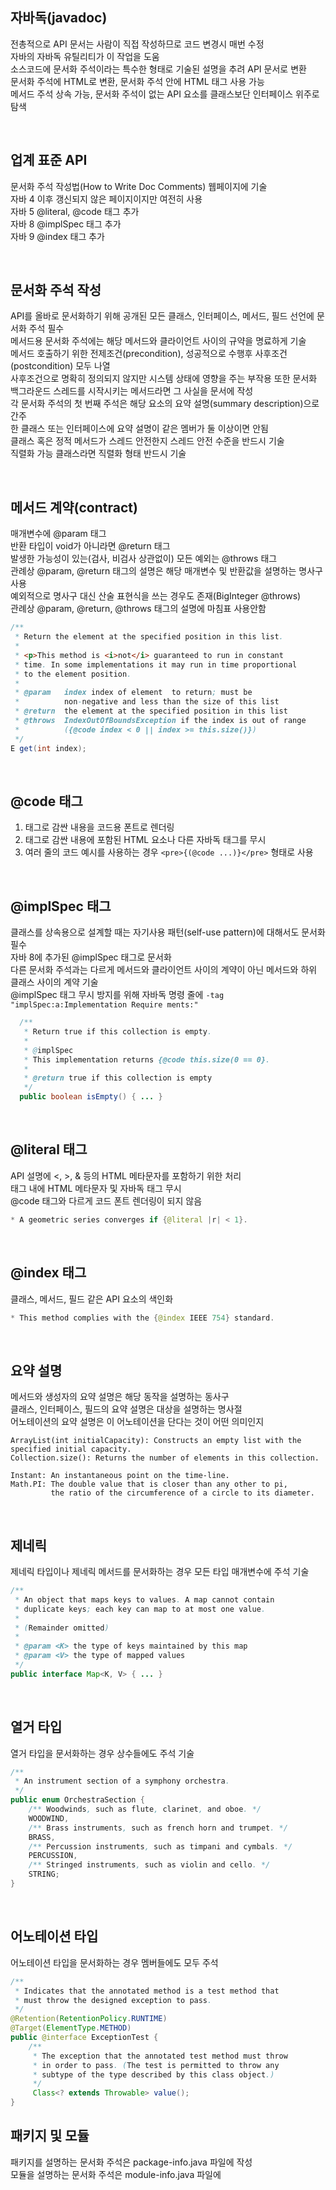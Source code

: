 ## 자바독(javadoc)
전총적으로 API 문서는 사람이 직접 작성하므로 코드 변경시 매번 수정  
자바의 자바독 유틸리티가 이 작업을 도움  
소스코드에 문서화 주석이라는 특수한 형태로 기술된 설명을 추려 API 문서로 변환  
문서화 주석에 HTML로 변환, 문서화 주석 안에 HTML 태그 사용 가능  
메서드 주석 상속 가능, 문서화 주석이 없는 API 요소를 클래스보단 인터페이스 위주로 탐색  
  
<br>

## 업계 표준 API
문서화 주석 작성법(How to Write Doc Comments) 웹페이지에 기술  
자바 4 이후 갱신되지 않은 페이지이지만 여전히 사용  
자바 5 @literal, @code 태그 추가   
자바 8 @implSpec 태그 추가  
자바 9 @index 태그 추가  

<br>

## 문서화 주석 작성
API를 올바로 문서화하기 위해 공개된 모든 클래스, 인터페이스, 메서드, 필드 선언에 문서화 주석 필수  
메서드용 문서화 주석에는 해당 메서드와 클라이언트 사이의 규약을 명료하게 기술  
메서드 호출하기 위한 전제조건(precondition), 성공적으로 수행후 사후조건(postcondition) 모두 나열  
사후조건으로 명확히 정의되지 않지만 시스템 상태에 영향을 주는 부작용 또한 문서화  
백그라운드 스레드를 시작시키는 메서드라면 그 사실을 문서에 작성  
각 문서화 주석의 첫 번째 주석은 해당 요소의 요약 설명(summary description)으로 간주  
한 클래스 또는 인터페이스에 요약 설명이 같은 멤버가 둘 이상이면 안됨  
클래스 혹은 정적 메서드가 스레드 안전한지 스레드 안전 수준을 반드시 기술  
직렬화 가능 클래스라면 직렬화 형태 반드시 기술  

<br>

## 메서드 계약(contract)
매개변수에 @param 태그  
반환 타입이 void가 아니라면 @return 태그  
발생한 가능성이 있는(검사, 비검사 상관없이) 모든 예외는 @throws 태그  
관례상 @param, @return 태그의 설명은 해당 매개변수 및 반환값을 설명하는 명사구 사용  
예외적으로 명사구 대신 산술 표현식을 쓰는 경우도 존재(BigInteger @throws)  
관례상 @param, @return, @throws 태그의 설명에 마침표 사용안함  

````java
/**
 * Return the element at the specified position in this list.
 * 
 * <p>This method is <i>not</i> guaranteed to run in constant
 * time. In some implementations it may run in time proportional
 * to the element position.
 *
 * @param   index index of element  to return; must be
 *          non-negative and less than the size of this list
 * @return  the element at the specified position in this list
 * @throws  IndexOutOfBoundsException if the index is out of range
 *          ({@code index < 0 || index >= this.size()})
 */
E get(int index);
````

<br>

## @code 태그
1. 태그로 감싼 내용을 코드용 폰트로 렌더링  
2. 태그로 감싼 내용에 포함된 HTML 요소나 다른 자바독 태그를 무시  
3. 여러 줄의 코드 예시를 사용하는 경우 `<pre>{(@code ...)}</pre>` 형태로 사용  

<br>

## @implSpec 태그
클래스를 상속용으로 설계할 때는 자기사용 패턴(self-use pattern)에 대해서도 문서화 필수  
자바 8에 추가된 @implSpec 태그로 문서화  
다른 문서화 주석과는 다르게 메서드와 클라이언트 사이의 계약이 아닌 메서드와 하위 클래스 사이의 계약 기술  
@implSpec 태그 무시 방지를 위해 자바독 명령 줄에 `-tag "implSpec:a:Implementation Require ments:"`  

````java
  /**
   * Return true if this collection is empty.
   * 
   * @implSpec
   * This implementation returns {@code this.size(0 == 0}.
   *
   * @return true if this collection is empty
   */
  public boolean isEmpty() { ... }
````

<br>

## @literal 태그
API 설명에 &lt;, &gt;, & 등의 HTML 메타문자를 포함하기 위한 처리  
태그 내에 HTML 메타문자 및 자바독 태그 무시  
@code 태그와 다르게 코드 폰트 렌더링이 되지 않음  

````java
* A geometric series converges if {@literal |r| < 1}.
````

<br>

## @index 태그
클래스, 메서드, 필드 같은 API 요소의 색인화  

````java
* This method complies with the {@index IEEE 754} standard.
````

<br>

## 요약 설명
메서드와 생성자의 요약 설명은 해당 동작을 설명하는 동사구  
클래스, 인터페이스, 필드의 요약 설명은 대상을 설명하는 명사절  
어노테이션의 요약 설명은 이 어노테이션을 단다는 것이 어떤 의미인지   

````
ArrayList(int initialCapacity): Constructs an empty list with the specified initial capacity.
Collection.size(): Returns the number of elements in this collection.

Instant: An instantaneous point on the time-line.
Math.PI: The double value that is closer than any other to pi, 
         the ratio of the circumference of a circle to its diameter.
````

<br>

## 제네릭 
제네릭 타입이나 제네릭 메서드를 문서화하는 경우 모든 타입 매개변수에 주석 기술  

````java
/**
 * An object that maps keys to values. A map cannot contain
 * duplicate keys; each key can map to at most one value.
 *
 * (Remainder omitted)
 *
 * @param <K> the type of keys maintained by this map
 * @param <V> the type of mapped values
 */
public interface Map<K, V> { ... }
````

<br>

## 열거 타입
열거 타입을 문서화하는 경우 상수들에도 주석 기술  

````java
/**
 * An instrument section of a symphony orchestra.
 */
public enum OrchestraSection {
    /** Woodwinds, such as flute, clarinet, and oboe. */
    WOODWIND,
    /** Brass instruments, such as french horn and trumpet. */
    BRASS,
    /** Percussion instruments, such as timpani and cymbals. */
    PERCUSSION,
    /** Stringed instruments, such as violin and cello. */
    STRING;
}
````

<br>

## 어노테이션 타입
어노테이션 타입을 문서화하는 경우 멤버들에도 모두 주석  

````java
/**
 * Indicates that the annotated method is a test method that
 * must throw the designed exception to pass.
 */
@Retention(RetentionPolicy.RUNTIME)
@Target(ElementType.METHOD)
public @interface ExceptionTest {
    /**
     * The exception that the annotated test method must throw
     * in order to pass. (The test is permitted to throw any
     * subtype of the type described by this class object.)
     */
     Class<? extends Throwable> value();
}
````

## 패키지 및 모듈
패키지를 설명하는 문서화 주석은 package-info.java 파일에 작성  
모듈을 설명하는 문서화 주석은 module-info.java 파일에   

<br>



